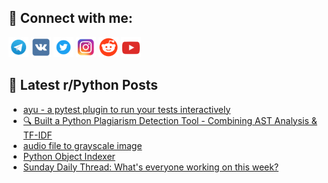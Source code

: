 ## 🔎 Connect with me:
[<img src="https://github.com/bullbesh/bullbesh/blob/main/images/Telegram.png" width="32" height="32" />](https://t.me/bullbesh)
[<img src="https://github.com/bullbesh/bullbesh/blob/main/images/VK.png" width="32" height="32" />](https://vk.com/bullbesh)
[<img src="https://github.com/bullbesh/bullbesh/blob/main/images/Twitter.png" width="32" height="32" />](https://twitter.com/bullbesh1)
[<img src="https://github.com/bullbesh/bullbesh/blob/main/images/Instagram.png" width="32" height="32" />](https://www.instagram.com/bullbesh)
[<img src="https://github.com/bullbesh/bullbesh/blob/main/images/Reddit.png" width="32" height="32" />](https://www.reddit.com/user/bullbesh)
[<img src="https://github.com/bullbesh/bullbesh/blob/main/images/YouTube.png" width="32" height="32" />](https://www.youtube.com/channel/UCtfjRs6uzgq5mfm8S06WTcg)

## 📕 Latest r/Python Posts
<!-- BLOG-POST-LIST:START -->
- [ayu - a pytest plugin to run your tests interactively](https://www.reddit.com/r/Python/comments/1l0wgq3/ayu_a_pytest_plugin_to_run_your_tests/)
- [🔍 Built a Python Plagiarism Detection Tool - Combining AST Analysis &amp; TF-IDF](https://www.reddit.com/r/Python/comments/1l0ta0q/built_a_python_plagiarism_detection_tool/)
- [audio file to grayscale image](https://www.reddit.com/r/Python/comments/1l0fses/audio_file_to_grayscale_image/)
- [Python Object Indexer](https://www.reddit.com/r/Python/comments/1l0dum0/python_object_indexer/)
- [Sunday Daily Thread: What&#39;s everyone working on this week?](https://www.reddit.com/r/Python/comments/1l0bcrd/sunday_daily_thread_whats_everyone_working_on/)
<!-- BLOG-POST-LIST:END -->
